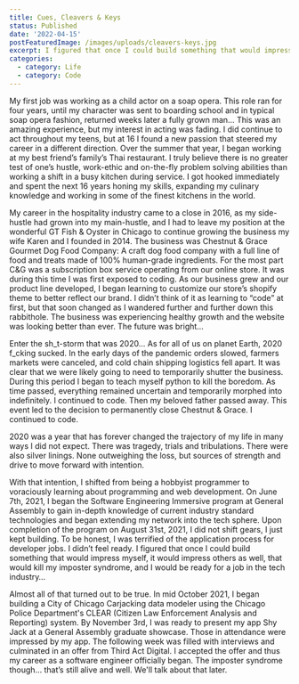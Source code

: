 ```yaml
---
title: Cues, Cleavers & Keys
status: Published
date: '2022-04-15'
postFeaturedImage: /images/uploads/cleavers-keys.jpg
excerpt: I figured that once I could build something that would impress myself, it would impress others as well, that would kill my imposter syndrome, and I would be ready for a job in the tech industry…   
categories:
  - category: Life
  - category: Code
---
```


My first job was working as a child actor on a soap opera. This role ran for four years, until my character was sent to boarding school and in typical soap opera fashion, returned weeks later a fully grown man… This was an amazing experience, but my interest in acting was fading. I did continue to act throughout my teens, but at 16 I found a new passion that steered my career in a different direction. Over the summer that year, I began working at my best friend’s family’s Thai restaurant. I truly believe there is no greater test of one’s hustle, work-ethic and on-the-fly problem solving abilities than working a shift in a busy kitchen during service. I got hooked immediately and spent the next 16 years honing my skills, expanding my culinary knowledge and working in some of the finest kitchens in the world.

My career in the hospitality industry came to a close in 2016, as my side-hustle had grown into my main-hustle, and I had to leave my position at the wonderful GT Fish & Oyster in Chicago to continue growing the business my wife Karen and I founded in 2014. The business was Chestnut & Grace Gourmet Dog Food Company: A craft dog food company with a full line of food and treats made of 100% human-grade ingredients. For the most part C&G was a subscription box service operating from our online store. It was during this time I was first exposed to coding. As our business grew and our product line developed, I began learning to customize our store’s shopify theme to better reflect our brand. I didn’t think of it as learning to “code” at first, but that soon changed as I wandered further and further down this rabbithole. The business was experiencing healthy growth and the website was looking better than ever. The future was bright…

Enter the sh_t-storm that was 2020... As for all of us on planet Earth, 2020 f_cking sucked. In the early days of the pandemic orders slowed, farmers markets were canceled, and cold chain shipping logistics fell apart. It was clear that we were likely going to need to temporarily shutter the business. During this period I began to teach myself python to kill the boredom. As time passed, everything remained uncertain and temporarily morphed into indefinitely. I continued to code. Then my beloved father passed away. This event led to the decision to permanently close Chestnut & Grace. I continued to code.

2020 was a year that has forever changed the trajectory of my life in many ways I did not expect. There was tragedy, trials and tribulations. There were also silver linings. None outweighing the loss, but sources of strength and drive to move forward with intention. 

With that intention, I shifted from being a hobbyist programmer to voraciously learning about programming and web development. On June 7th, 2021, I began the Software Engineering Immersive program at General Assembly to gain in-depth knowledge of current industry standard technologies and began extending my network into the tech sphere. Upon completion of the program on August 31st, 2021, I did not shift gears, I just kept building. To be honest, I was terrified of the application process for developer jobs. I didn’t feel ready. I figured that once I could build something that would impress myself, it would impress others as well, that would kill my imposter syndrome, and I would be ready for a job in the tech industry…  

Almost all of that turned out to be true. In mid October 2021, I began building a City of Chicago Carjacking data modeler using the Chicago Police Department's CLEAR (Citizen Law Enforcement Analysis and Reporting) system. By November 3rd, I was ready to present my app Shy Jack at a General Assembly graduate showcase. Those in attendance were impressed by my app. The following week was filled with interviews and culminated in an offer from Third Act Digital. I accepted the offer and thus my career as a software engineer officially began. The imposter syndrome though… that’s still alive and well. We'll talk about that later.
